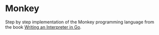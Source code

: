 # Monkey

Step by step implementation of the Monkey programming language from the book
[Writing an Interpreter in Go](https://interpreterbook.com/).